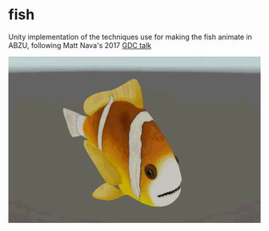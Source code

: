 # fish

Unity implementation of the techniques use for making the fish animate in ABZU, following  Matt Nava's 2017 [GDC talk](https://youtu.be/l9NX06mvp2E)

![](fish.gif)
